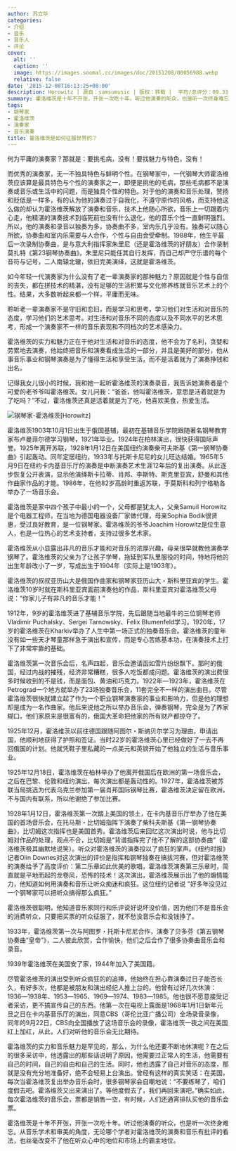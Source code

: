 ```yaml
---
author: 苏立华
categories:
- 介绍
- 音乐
- 音乐人
- 评论
cover:
  alt: ''
  caption: ''
  image: https://images.soomal.cc/images/doc/20151208/00056988.webp
  relative: false
date: '2015-12-08T16:13:25+08:00'
description: Horowitz | 源自：samsumusic | 版权：转载 |  平均/总评分：09.33/84
summary: 霍洛维茨是十年不开张，开张一次吃十年。听过他演奏的听众，也是听一次终身难忘。从音乐学术和审美的角度，无论哪个学者对霍洛维茨的演奏和音乐有批评的看法，也丝毫改变不了他在听众心中的地位和市场上的霸主地位……
tags:
- 钢琴家
- 霍洛维茨
- 演奏家
- 音乐演奏
title: 霍洛维茨是如何征服世界的？
---
```


何为平庸的演奏家？那就是：要挑毛病，没有！要找魅力与特色，没有！

而优秀的演奏家，无一不独具特色与鲜明个性。在钢琴家中，一代钢琴大师霍洛维茨应该算是最具特色与个性的演奏家之一，即便是挑他的毛病，那些毛病都不是演奏或音乐或生活中的问题，而是独具个性的特色。对于他的演奏和音乐处理，赞扬和贬低是一样多，有的认为他的演奏过于自我化，不遵守原作的风格，而支持他这么做的却认为霍洛维茨解放了演奏和音乐，技术上他随心所欲，音乐上一切跟着内心走，他精湛的演奏技术到临死前也没有什么退化，他的音乐个性一直鲜明强烈。所以，他的演奏和录音以独奏为多，协奏曲不多，室内乐几乎没有。独奏可以随心所欲，协奏曲和室内乐需要与人合作，个性与自由会受牵制。1988年，他生平最后一次录制协奏曲，是与意大利指挥家朱里尼（还是霍洛维茨的好朋友）合作录制莫扎特《第23钢琴协奏曲》。朱里尼只能任其自行发挥，而自己却严守乐谱的每个音符与记号，二人南辕北辙，依旧完美演绎，这就是霍洛维茨。

如今年轻一代演奏家为什么没有了老一辈演奏家的那种魅力？原因就是个性与自信的丧失，都在拼技术的精湛，没有足够的生活积累与文化修养练就音乐艺术上的个性。结果，大多数听起来都一个样，平庸而无味。

聆听老一辈演奏家不是守旧和恋旧，而是学习和思考，学习他们对生活和对音乐的态度，学习他们的艺术思考。对生活和对音乐不同的态度以及不同水平的艺术思考，形成一个演奏家不一样的音乐表现和不同档次的艺术感染力。

霍洛维茨的实力和魅力正在于他对生活和对音乐的态度，他不会为了名利，贪婪和劳累地去演奏，他始终把音乐和演奏看成生活的一部分，并且是美好的部分，他从事音乐事业和钢琴演奏是为了懂得生活和享受生活，而不是活着就为了演奏挣钱和出名。

记得我女儿很小的时候，我和她一起听霍洛维茨的演奏录音，我告诉她演奏者是个可爱的老爷爷叫霍洛维茨。女儿问我：“爸爸，他叫霍洛维茨，意思是活着就是为了吃吗？”不过，霍洛维茨还真是活着就是为了吃，他喜欢美食，热爱生活。

![钢琴家-霍洛维茨[Horowitz]](https://images.soomal.cc/images/doc/20151208/00056988.webp)





霍洛维茨1903年10月1日出生于俄国基辅，最初在基辅音乐学院跟随著名钢琴教育家布卢曼菲尔德学习钢琴，1921年毕业。1924年在柏林演出，很快获得国际声誉。1925年离开苏联，1928年1月12日在美国纽约演奏柴可夫斯基《第一钢琴协奏曲》引起轰动。同年定居纽约，1933年与托斯卡尼尼的女儿旺达结婚。1965年5月9日在纽约卡内基音乐厅的演奏是中断演奏艺术生涯12年后的复出演奏。从此逐步恢复公开表演，显示他演绎斯卡拉蒂、肖邦、李斯特、斯克里亚宾，舒曼和其他作曲家作品的才能。1986年，在他82岁高龄时重返苏联，于莫斯科和列宁格勒各举办了一场音乐会。

霍洛维茨是家中四个孩子中最小的一个，父母都是犹太人，父亲Samuil Horowitz是个电器工程师，在当地为德国电器设备厂家做代理，母亲Sophia Bodik很贤惠，受过良好教育，是一位钢琴家。霍洛维茨的爷爷Joachim Horowitz是位生意人，也是一位热心的艺术支持者，支持过很多艺术家。

霍洛维茨从小显露出非凡的音乐才能和对音乐的浓厚兴趣，母亲很早就教他演奏学钢琴了。霍洛维茨的父亲为了让孩子学琴，拖延到军队里服役的时间，特地将他的出生年龄改小了一岁，写成出生于1904年（实际上是1903年）。

霍洛维茨的叔叔亚历山大是俄国作曲家和钢琴家亚历山大・斯科里亚宾的学生。霍洛维茨10岁时就在斯科里亚宾面前演奏他的作品，斯科里亚宾对霍洛维茨父母说：“你家儿子有非凡的音乐才能！”

1912年，9岁的霍洛维茨进了基辅音乐学院，先后跟随当地最牛的三位钢琴老师Vladimir Puchalsky、Sergei Tarnowsky、Felix Blumenfeld学习。1920年，17岁的霍洛维茨在Kharkiv举办了人生中第一场正式的独奏音乐会。霍洛维茨的童年没有如一些天才琴童那样急于演出和宣传，而是专心苦练基本功，在演奏技术上打下了非常牢靠的基础。

霍洛维茨第一次音乐会后，名声四起，音乐会邀请函如雪片纷纷飘下。那时的俄国，经过内战的摧残，经济非常糟糕，很多人吃饭都成问题。霍洛维茨的演出费很多时候收到的不是钱，而是面包、黄油和巧克力。1922年―1923年，霍洛维茨在Petrograd一个地方就举办了23场独奏音乐会，11套完全不一样的演出曲目。尽管霍洛维茨很快就建立起了作为一个职业钢琴演奏家的事业和影响力，但是他的理想却是成为一名作曲家。他后来说他之所以举办音乐会，弹奏钢琴，完全是为了养家糊口。他们家原来是很富有的，俄国大革命把他家的所有财产都掠夺了。

1925年12月，霍洛维茨以前往德国跟随阿图尔・斯纳贝尔学习为理由，申请出国，他顺利地获得了护照和签证。当时22岁的霍洛维茨心里已经做好了一去不再回俄国的计划。他就凭鞋子里私藏的一点美元和英镑开始了他独立的生活与音乐事业。

1925年12月18日，霍洛维茨在柏林举办了他离开俄国后在欧洲的第一场音乐会，之后在巴黎、伦敦和纽约演出，每次演出都是轰动性的。1927年，霍洛维茨被苏联当局挑选为代表乌克兰参加第一届肖邦国际钢琴比赛，霍洛维茨决定留在欧洲，不与国内有联系，所以他谢绝了参加比赛。

1928年1月12日，霍洛维茨第一次踏上美国的领土，在卡内基音乐厅举办了他在美国的首场音乐会，在托马斯・比切姆指挥下演奏了柴科夫斯基《第一钢琴协奏曲》，比切姆这次指挥也是美国首秀。霍洛维茨后来回忆这次演出时说，他与比切姆对作品的处理，观点不合，比切姆是“背谱指挥完了他不了解的这部协奏曲”（霍洛维茨极其幽默地说笑）。听众对霍洛维茨的演奏投以了疯狂的掌声。《纽约时报》记者Olin Downes对这次演出的评价是指挥和钢琴独奏在搞拔河赛，但对霍洛维茨的演奏给予了高度评价：第二乐章如此优美的歌唱，霍洛维茨演奏第三乐章时，简直就是平地而起的龙卷风，恐怖的技术！这次演出，霍洛维茨展示出了他的煽情能力，他知道如何用演奏和音乐让听众痴迷和疯狂。这位纽约记者说 "好多年没见过一个钢琴家可以把听众搞得那么疯狂。”

霍洛维茨很聪明，他知道音乐家同行和乐评说好说坏没价值，因为他们不是音乐会的消费听众，只要把买票的听众征服了，就不愁没音乐会和没钱挣了。

1933年，霍洛维茨第一次与阿图罗・托斯卡尼尼合作，演奏了贝多芬《第五钢琴协奏曲“皇帝”》，二人彼此欣赏，合作愉快，他们之后合作了很多协奏曲音乐会和录音。

1939年霍洛维茨在美国安了家，1944年加入了美国籍。

尽管霍洛维茨的演出受到听众疯狂的的追捧，他始终在担心靠演奏过日子能否长久，有好多次，他都是被朋友和演出经纪人推上台的。他曾有过好几次休演：1936―1938年、1953―1965、1969―1974、1983―1985。他也很不愿意接受记者采访，更不搞宣传自己的东西。他第一次在电视上露面是1968年1月1日新年元旦之日在卡内基音乐厅的演出，同意CBS（哥伦比亚广播公司）全场录音录像，同年的9月22日，CBS向全国播放了这场音乐会的录像，霍洛维茨一夜之间在美国红上加红，从此，人们对听他的音乐会无比期待。

霍洛维茨的实力和音乐魅力是罕见的，那么，为什么他还要不断地休演呢？在之后的很多采访中，他透露出的那些话说明了原因，他需要过正常人的生活，他需要有自己的时间，自己的自由和自己的生活。同时，他也透露了自己对音乐的态度，那就是没有充分地准备好，绝不会轻易上台演出。曾经有这样的真实笑话：在美国，每次当霍洛维茨复出举办音乐会时，很多钢琴家会自嘲地说：“不要练琴了，咱们度假去吧。霍洛维茨又出来演出了。等他度假去了，我们再回来演吧。”确实如此，每次霍洛维茨的音乐会，票都是销售一空，有时候，人们还通宵排队买他的音乐会票。

霍洛维茨是十年不开张，开张一次吃十年。听过他演奏的听众，也是听一次终身难忘。从音乐学术和审美的角度，无论哪个学者对霍洛维茨的演奏和音乐有批评的看法，也丝毫改变不了他在听众心中的地位和市场上的霸主地位。